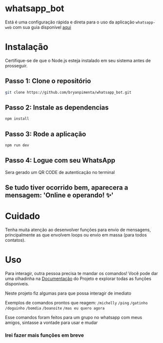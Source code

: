 # whatsapp_bot
Está é uma configuração rápida e direta para o uso da aplicação `whatsapp-web` com sua guia disponivel <a href='https://wwebjs.dev/guide/#installation'>aqui</a>

# Instalação
Certifique-se de que o Node.js esteja instalado em seu sistema antes de prosseguir.

## Passo 1: Clone o repositório
```bash
git clone https://github.com/bryanpimenta/whatsapp_bot.git
```

## Passo 2: Instale as dependencias
```bash
npm install
```

## Passo 3: Rode a aplicação
```bash
npm run dev
```

## Passo 4: Logue com seu WhatsApp

Sera gerado um QR CODE de autenticação no terminal

## Se tudo tiver ocorrido bem, aparecera a mensagem: 'Online e operando! ✨'

# Cuidado
Tenha muita atenção ao desenvolver funções para envio de mensagens, principalmente as que envolvem loops ou envio em massa (para todos contatos).

# Uso
Para interagir, outra pessoa precisa te mandar os comandos! 
Você pode dar uma olhadinha na <a href="https://docs.wwebjs.dev">Documentação</a> do Projeto e explorar todas as funções disponiveis.

Neste projeto fiz algumas para que possa interagir de imediato

Exemplos de comandos prontos que reagem:
`/michelly`
`/ping`
`/gatinho`
`/doguinho`
`/bomdia`
`/boanoite`
`/mas eu quero agora`

Esse comandos foram feitos para um grupo no whatsapp com meus amigos, sintasse a vontade para usar e mudar

### Irei fazer mais funções em breve
